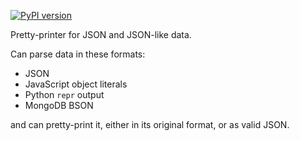[![PyPI version](https://badge.fury.io/py/canif.svg)](https://pypi.org/project/canif/)

Pretty-printer for JSON and JSON-like data.

Can parse data in these formats:

* JSON
* JavaScript object literals
* Python `repr` output
* MongoDB BSON

and can pretty-print it, either in its original format, or as valid JSON.